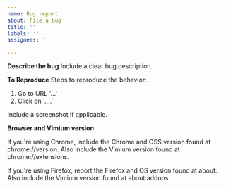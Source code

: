 ```yaml
---
name: Bug report
about: File a bug
title: ''
labels: ''
assignees: ''

---
```


**Describe the bug**
Include a clear bug description.

**To Reproduce**
Steps to reproduce the behavior:
1. Go to URL '...'
2. Click on '....' 

Include a screenshot if applicable.

**Browser and Vimium version**

If you're using Chrome, include the Chrome and OSS version found at chrome://version. Also include the Vimium version found at chrome://extensions.

If you're using Firefox, report the Firefox and OS version found at about:. Also include the Vimium version found at about:addons.
